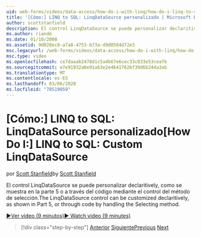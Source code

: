 ```yaml
---
uid: web-forms/videos/data-access/how-do-i-with-linq/how-do-i-linq-to-sql-custom-linqdatasource
title: '[Cómo:] LINQ to SQL: LinqDataSource personalizado | Microsoft Docs'
author: scottstanfield
description: El control LinqDataSource se puede personalizar declaritively, como se muestra en la parte 5 o a través del código mediante el control del método de selección.
ms.author: riande
ms.date: 01/10/2008
ms.assetid: 9d020ec8-a7a8-4753-b73a-d9d0584d72e3
msc.legacyurl: /web-forms/videos/data-access/how-do-i-with-linq/how-do-i-linq-to-sql-custom-linqdatasource
msc.type: video
ms.openlocfilehash: ce7daaab2478d1c5a4b67e6cec33c033e53ceafb
ms.sourcegitcommit: e7e91932a6e91a63e2e46417626f39d6b244a3ab
ms.translationtype: MT
ms.contentlocale: es-ES
ms.lasthandoff: 03/06/2020
ms.locfileid: "78519859"
---
```

# <a name="how-do-i-linq-to-sql-custom-linqdatasource"></a><span data-ttu-id="93ca3-103">[Cómo:] LINQ to SQL: LinqDataSource personalizado</span><span class="sxs-lookup"><span data-stu-id="93ca3-103">[How Do I:] LINQ to SQL: Custom LinqDataSource</span></span>

<span data-ttu-id="93ca3-104">por [Scott Stanfield](https://github.com/scottstanfield)</span><span class="sxs-lookup"><span data-stu-id="93ca3-104">by [Scott Stanfield](https://github.com/scottstanfield)</span></span>

<span data-ttu-id="93ca3-105">El control LinqDataSource se puede personalizar declaritively, como se muestra en la parte 5 o a través del código mediante el control del método de selección.</span><span class="sxs-lookup"><span data-stu-id="93ca3-105">The LinqDataSource control can be customized declaritively, as shown in Part 5, or through code by handling the Selecting method.</span></span>

[<span data-ttu-id="93ca3-106">&#9654;Ver vídeo (9 minutos)</span><span class="sxs-lookup"><span data-stu-id="93ca3-106">&#9654; Watch video (9 minutes)</span></span>](https://channel9.msdn.com/Blogs/ASP-NET-Site-Videos/how-do-i-linq-to-sql-custom-linqdatasource)

> [!div class="step-by-step"]
> <span data-ttu-id="93ca3-107">[Anterior](how-do-i-linq-to-sql-linqdatasource.md)
> [Siguiente](how-do-i-linq-to-sql-using-stored-procedures.md)</span><span class="sxs-lookup"><span data-stu-id="93ca3-107">[Previous](how-do-i-linq-to-sql-linqdatasource.md)
[Next](how-do-i-linq-to-sql-using-stored-procedures.md)</span></span>
